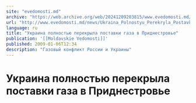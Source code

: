 ```yaml
---
site: "evedomosti.md"
archive: "https://web.archive.org/web/20241209203815/www.evedomosti.md/news/Ukraina_Polnostyu_Perekryla_Postavki_Gaza_V_Pridnestrove"
url: "http://www.evedomosti.md/news/Ukraina_Polnostyu_Perekryla_Postavki_Gaza_V_Pridnestrove"
language: ru
title: "Украина полностью перекрыла поставки газа в Приднестровье"
publication: '[[Moldavskie Vedomosti]]'
published: 2009-01-06T12:34
description: "Газовый конфликт России и Украины"
---
```


# Украина полностью перекрыла поставки газа в Приднестровье

